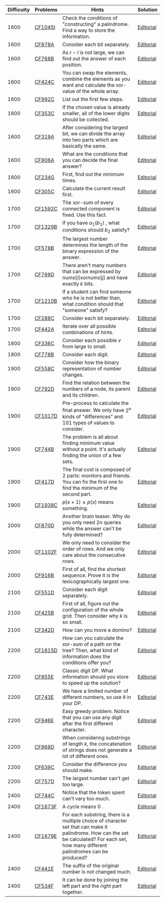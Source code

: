 | Difficulty | Problems | Hints | Solution |
| -------- | -------- | -------- | -------- |
| 1600 | [CF1045I](https://codeforces.com/problemset/problem/1045/I) | Check the conditions of "constructing" a palindrome. Find a way to store the information. | [Editorial](https://github.com/Yawn-Sean/Daily_CF_Problems/blob/main/daily_problems/2024/03/0329/solution/cf1045i.md) |
| 1600 | [CF878A](https://codeforces.com/problemset/problem/878/A) | Consider each bit separately. | [Editorial](https://github.com/Yawn-Sean/Daily_CF_Problems/blob/main/daily_problems/2024/08/0823/solution/cf878a.md) |
| 1600 | [CF768B](https://codeforces.com/problemset/problem/768/B) | As $r-l$ is not large, we can find out the answer of each position. | [Editorial](https://github.com/Yawn-Sean/Daily_CF_Problems/blob/main/daily_problems/2024/08/0830/solution/cf768b.md) |
| 1600 | [CF424C](https://codeforces.com/problemset/problem/424/C) | You can swap the elements, combine the elements as you want and calculate the xor-value of the whole array. | [Editorial](https://github.com/Yawn-Sean/Daily_CF_Problems/blob/main/daily_problems/2024/10/1018/solution/cf424c.md) |
| 1600 | [CF992C](https://codeforces.com/problemset/problem/992/C) | List out the first few steps. | [Editorial](https://github.com/Yawn-Sean/Daily_CF_Problems/blob/main/daily_problems/2024/11/1101/solution/cf992c.md) |
| 1600 | [CF353C](https://codeforces.com/problemset/problem/353/C) | If the chosen value is already smaller, all of the lower digits should be collected. | [Editorial](https://github.com/Yawn-Sean/Daily_CF_Problems/blob/main/daily_problems/2024/11/1115/solution/cf353c.md) |
| 1600 | [CF319A](https://codeforces.com/problemset/problem/319/A) | After considering the largest bit, we can divide the array into two parts which are basically the same. | [Editorial](https://github.com/Yawn-Sean/Daily_CF_Problems/blob/main/daily_problems/2024/11/1130/solution/cf319a.md) |
| 1600 | [CF906A](https://codeforces.com/problemset/problem/906/A) | What are the conditions that you can decide the final answer? | [Editorial](https://github.com/Yawn-Sean/Daily_CF_Problems/blob/main/daily_problems/2025/06/0606/solution/cf906a.md) |
| 1600 | [CF234G](https://codeforces.com/problemset/problem/234/G) | First, find out the minimum times. | [Editorial](https://github.com/Yawn-Sean/Daily_CF_Problems/blob/main/daily_problems/2025/07/0704/solution/cf234g.md) |
| 1600 | [CF305C](https://codeforces.com/problemset/problem/305/C) | Calculate the current result first. | [Editorial](https://github.com/Yawn-Sean/Daily_CF_Problems/blob/main/daily_problems/2025/07/0712/solution/cf305c.md) |
| 1700 | [CF1592C](https://codeforces.com/problemset/problem/1592/C) | The xor-sum of every connected component is fixed. Use this fact. | [Editorial](https://github.com/Yawn-Sean/Daily_CF_Problems/blob/main/daily_problems/2024/04/0411/solution/cf1592c.md) |
| 1700 | [CF1329B](https://codeforces.com/problemset/problem/1329/B) | If you have $a_1(b_1)$ , what conditions should $b_2$ satisfy? | [Editorial](https://github.com/Yawn-Sean/Daily_CF_Problems/blob/main/daily_problems/2024/08/0801/solution/cf1329b.md) |
| 1700 | [CF578B](https://codeforces.com/problemset/problem/578/B) | The largest number determines the length of the binary expression of the answer. | [Editorial](https://github.com/Yawn-Sean/Daily_CF_Problems/blob/main/daily_problems/2024/08/0807/solution/cf578b.md) |
| 1700 | [CF769D](https://codeforces.com/problemset/problem/769/D) | There aren't many numbers that can be expressed by $nums[i] \mathrm{xor} nums[j]$ and have exactly $k$ bits. | [Editorial](https://github.com/Yawn-Sean/Daily_CF_Problems/blob/main/daily_problems/2024/09/0905/solution/cf769d.md) |
| 1700 | [CF1210B](https://codeforces.com/problemset/problem/1210/B) | If a student can find someone who he is not better than, what condition should that "someone" satisfy? | [Editorial](https://github.com/Yawn-Sean/Daily_CF_Problems/blob/main/daily_problems/2024/09/0925/solution/cf1210b.md) |
| 1700 | [CF288C](https://codeforces.com/problemset/problem/288/C) | Consider each bit separately. | [Editorial](https://github.com/Yawn-Sean/Daily_CF_Problems/blob/main/daily_problems/2024/11/1127/solution/cf288c.md) |
| 1700 | [CF442A](https://codeforces.com/problemset/problem/442/A) | Iterate over all possible combinations of hints. | [Editorial](https://github.com/Yawn-Sean/Daily_CF_Problems/blob/main/daily_problems/2025/04/0409/solution/cf442a.md) |
| 1800 | [CF336C](https://codeforces.com/problemset/problem/336/C) | Consider each possible $v$ from large to small. | [Editorial](https://github.com/Yawn-Sean/Daily_CF_Problems/blob/main/daily_problems/2024/06/0624/solution/cf336c.md) | 
| 1800 | [CF778B](https://codeforces.com/problemset/problem/778/B) | Consider each digit. | [Editorial](https://github.com/Yawn-Sean/Daily_CF_Problems/blob/main/daily_problems/2025/09/0901/solution/cf778b.md) |
| 1900 | [CF558C](https://codeforces.com/problemset/problem/558/C) | Consider how the binary representation of number changes. | [Editorial](https://github.com/Yawn-Sean/Daily_CF_Problems/blob/main/daily_problems/2024/04/0416/solution/cf558c.md) |
| 1900 | [CF792D](https://codeforces.com/problemset/problem/792/D) | Find the relation between the numbers of a node, its parent and its children. | [Editorial](https://github.com/Yawn-Sean/Daily_CF_Problems/blob/main/daily_problems/2024/07/0723/solution/cf792d.md) |
| 1900 | [CF1017D](https://codeforces.com/problemset/problem/1017/D) | Pre-process to calculate the final answer. We only have $2^n$ kinds of "differences" and $101$ types of values to consider. | [Editorial](https://github.com/Yawn-Sean/Daily_CF_Problems/blob/main/daily_problems/2024/09/0909/solution/cf1017d.md) |
| 1900 | [CF744B](https://codeforces.com/problemset/problem/744/B) | The problem is all about finding minimum value without a point. It's actually finding the union of a few sets. | [Editorial](https://github.com/Yawn-Sean/Daily_CF_Problems/blob/main/daily_problems/2024/09/0910/solution/cf744b.md) |
| 1900 | [CF417D](https://codeforces.com/problemset/problem/417/D) | The final cost is composed of $2$ parts: monitors and friends. You can fix the first one to find the minimum of the second part. | [Editorial](https://github.com/Yawn-Sean/Daily_CF_Problems/blob/main/daily_problems/2024/10/1014/solution/cf417d.md) |
| 1900 | [CF1938C](https://codeforces.com/problemset/problem/1938/C) | $p(x+1)\leq p(x)$ means something. | [Editorial](https://github.com/Yawn-Sean/Daily_CF_Problems/blob/main/daily_problems/2025/04/0407/solution/cf1938c.md) |
| 2000 | [CF870D](https://codeforces.com/problemset/problem/870/D) | Another brain teaser. Why do you only need $2n$ queries while the answer can't be fully determined? | [Editorial](https://github.com/Yawn-Sean/Daily_CF_Problems/blob/main/daily_problems/2024/04/0403/solution/cf870d.md) |
| 2000 | [CF1102F](https://codeforces.com/problemset/problem/1102/F) | We only need to consider the order of rows. And we only care about the consecutive rows. | [Editorial](https://github.com/Yawn-Sean/Daily_CF_Problems/blob/main/daily_problems/2024/04/0410/solution/cf1102f.md) |
| 2000 | [CF916B](https://codeforces.com/problemset/problem/916/B) | First of all, find the shortest sequence. Prove it is the lexicographically largest one. | [Editorial](https://github.com/Yawn-Sean/Daily_CF_Problems/blob/main/daily_problems/2024/07/0731/solution/cf916b.md) |
| 2100 | [CF551D](https://codeforces.com/problemset/problem/551/D) | Consider each digit separately. | [Editorial](https://github.com/Yawn-Sean/Daily_CF_Problems/blob/main/daily_problems/2024/06/0607/solution/cf551d.md) |
| 2100 | [CF425B](https://codeforces.com/problemset/problem/425/B) | First of all, figure out the configuration of the whole grid. Then consider why $k$ is so small. | [Editorial](https://github.com/Yawn-Sean/Daily_CF_Problems/blob/main/daily_problems/2024/07/0720/solution/cf425b.md) |
| 2100 | [CF342D](https://codeforces.com/problemset/problem/342/D) | How can you move a domino? | [Editorial](https://github.com/Yawn-Sean/Daily_CF_Problems/blob/main/daily_problems/2025/03/0314/solution/cf342d.md) |
| 2200 | [CF1615D](https://codeforces.com/problemset/problem/1615/D) | How can you calculate the xor-sum of a path on the tree? Then, what kind of information does the conditions offer you? | [Editorial](https://github.com/Yawn-Sean/Daily_CF_Problems/blob/main/daily_problems/2024/04/0420/solution/cf1615d.md) |
| 2200 | [CF855E](https://codeforces.com/problemset/problem/855/E) | Classic digit DP. What information should you store to speed up the solution? | [Editorial](https://github.com/Yawn-Sean/Daily_CF_Problems/blob/main/daily_problems/2024/03/0307/solution/cf855e.md) |
| 2200 | [CF743E](https://codeforces.com/problemset/problem/743/E) | We have a limited number of different numbers, so use it in your DP. | [Editorial](https://github.com/Yawn-Sean/Daily_CF_Problems/blob/main/daily_problems/2024/03/0329/solution/cf743e.md) |
| 2200 | [CF946E](https://codeforces.com/problemset/problem/946/E) | Easy greedy problem. Notice that you can use any digit after the first different character. | [Editorial](https://github.com/Yawn-Sean/Daily_CF_Problems/blob/main/daily_problems/2024/04/0406/solution/cf946e.md) |
| 2200 | [CF868D](https://codeforces.com/problemset/problem/868/D) | When considering substrings of length $k$, the concatenation of strings does not generate a lot of different ones. | [Editorial](https://github.com/Yawn-Sean/Daily_CF_Problems/blob/main/daily_problems/2024/11/1102/solution/cf868d.md) |
| 2200 | [CF639C](https://codeforces.com/problemset/problem/639/C) | Consider the difference you should make. | [Editorial](https://github.com/Yawn-Sean/Daily_CF_Problems/blob/main/daily_problems/2024/12/1207/solution/cf639c.md) |
| 2200 | [CF757D](https://codeforces.com/problemset/problem/757/D) | The largest number can't get too large. | [Editorial](https://github.com/Yawn-Sean/Daily_CF_Problems/blob/main/daily_problems/2025/03/0329/solution/cf757d.md) |  
| 2400 | [CF744C](https://codeforces.com/problemset/problem/744/C) | Notice that the token spent can't vary too much. | [Editorial](https://github.com/Yawn-Sean/Daily_CF_Problems/blob/main/daily_problems/2024/03/0330/solution/cf744c.md) |
| 2400 | [CF1673F](https://codeforces.com/problemset/problem/1673/F) | A cycle means $0$ . | [Editorial](https://github.com/Yawn-Sean/Daily_CF_Problems/blob/main/daily_problems/2024/08/0831/solution/cf1673f.md) |
| 2400 | [CF1679E](https://codeforces.com/problemset/problem/1679/E) | For each substring, there is a multiple choice of character set that can make it palindrome. How can the set be calculated? For each set, how many different palindromes can be produced? | [Editorial](https://github.com/Yawn-Sean/Daily_CF_Problems/blob/main/daily_problems/2024/09/0928/solution/cf1679e.md) |
| 2400 | [CF441E](https://codeforces.com/problemset/problem/441/E) | The suffix of the original number is not changed much. | [Editorial](https://github.com/Yawn-Sean/Daily_CF_Problems/blob/main/daily_problems/2024/11/1123/solution/cf441e.md) |
| 2400 | [CF534F](https://codeforces.com/problemset/problem/534/F) | It can be done by joining the left part and the right part together. | [Editorial](https://github.com/Yawn-Sean/Daily_CF_Problems/blob/main/daily_problems/2025/01/0118/solution/cf534f.md) | 
